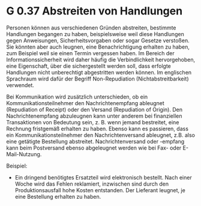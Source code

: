 G 0.37 Abstreiten von Handlungen
================================

Personen können aus verschiedenen Gründen abstreiten, bestimmte Handlungen begangen zu haben, beispielsweise weil diese Handlungen gegen Anweisungen, Sicherheitsvorgaben oder sogar Gesetze verstoßen. Sie könnten aber auch leugnen, eine Benachrichtigung erhalten zu haben, zum Beispiel weil sie einen Termin vergessen haben. Im Bereich der Informationssicherheit wird daher häufig die Verbindlichkeit hervorgehoben, eine Eigenschaft, über die sichergestellt werden soll, dass erfolgte Handlungen nicht unberechtigt abgestritten werden können. Im englischen Sprachraum wird dafür der Begriff Non-Repudiation (Nichtabstreitbarkeit) verwendet.

Bei Kommunikation wird zusätzlich unterschieden, ob ein Kommunikationsteilnehmer den Nachrichtenempfang ableugnet (Repudiation of Receipt) oder den Versand (Repudiation of Origin). Den Nachrichtenempfang abzuleugnen kann unter anderem bei finanziellen Transaktionen von Bedeutung sein, z. B. wenn jemand bestreitet, eine Rechnung fristgemäß erhalten zu haben. Ebenso kann es passieren, dass ein Kommunikationsteilnehmer den Nachrichtenversand ableugnet, z.B. also eine getätigte Bestellung abstreitet. Nachrichtenversand oder -empfang kann beim Postversand ebenso abgeleugnet werden wie bei Fax- oder E-Mail-Nutzung.

Beispiel:

* Ein dringend benötigtes Ersatzteil wird elektronisch bestellt. Nach einer Woche wird das Fehlen reklamiert, inzwischen sind durch den Produktionsausfall hohe Kosten entstanden. Der Lieferant leugnet, je eine Bestellung erhalten zu haben.
